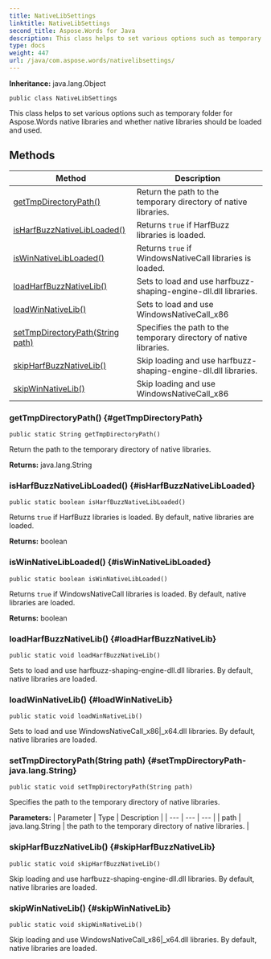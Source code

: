 ```yaml
---
title: NativeLibSettings
linktitle: NativeLibSettings
second_title: Aspose.Words for Java
description: This class helps to set various options such as temporary folder for Aspose.Words native libraries and whether native libraries should be loaded and used in Java.
type: docs
weight: 447
url: /java/com.aspose.words/nativelibsettings/
---
```


**Inheritance:**
java.lang.Object
```
public class NativeLibSettings
```

This class helps to set various options such as temporary folder for Aspose.Words native libraries and whether native libraries should be loaded and used.
## Methods

| Method | Description |
| --- | --- |
| [getTmpDirectoryPath()](#getTmpDirectoryPath) | Return the path to the temporary directory of native libraries. |
| [isHarfBuzzNativeLibLoaded()](#isHarfBuzzNativeLibLoaded) | Returns `true` if HarfBuzz libraries is loaded. |
| [isWinNativeLibLoaded()](#isWinNativeLibLoaded) | Returns `true` if WindowsNativeCall libraries is loaded. |
| [loadHarfBuzzNativeLib()](#loadHarfBuzzNativeLib) | Sets to load and use harfbuzz-shaping-engine-dll.dll libraries. |
| [loadWinNativeLib()](#loadWinNativeLib) | Sets to load and use WindowsNativeCall\_x86|\_x64.dll libraries. |
| [setTmpDirectoryPath(String path)](#setTmpDirectoryPath-java.lang.String) | Specifies the path to the temporary directory of native libraries. |
| [skipHarfBuzzNativeLib()](#skipHarfBuzzNativeLib) | Skip loading and use harfbuzz-shaping-engine-dll.dll libraries. |
| [skipWinNativeLib()](#skipWinNativeLib) | Skip loading and use WindowsNativeCall\_x86|\_x64.dll libraries. |
### getTmpDirectoryPath() {#getTmpDirectoryPath}
```
public static String getTmpDirectoryPath()
```


Return the path to the temporary directory of native libraries.

**Returns:**
java.lang.String
### isHarfBuzzNativeLibLoaded() {#isHarfBuzzNativeLibLoaded}
```
public static boolean isHarfBuzzNativeLibLoaded()
```


Returns `true` if HarfBuzz libraries is loaded. By default, native libraries are loaded.

**Returns:**
boolean
### isWinNativeLibLoaded() {#isWinNativeLibLoaded}
```
public static boolean isWinNativeLibLoaded()
```


Returns `true` if WindowsNativeCall libraries is loaded. By default, native libraries are loaded.

**Returns:**
boolean
### loadHarfBuzzNativeLib() {#loadHarfBuzzNativeLib}
```
public static void loadHarfBuzzNativeLib()
```


Sets to load and use harfbuzz-shaping-engine-dll.dll libraries. By default, native libraries are loaded.

### loadWinNativeLib() {#loadWinNativeLib}
```
public static void loadWinNativeLib()
```


Sets to load and use WindowsNativeCall\_x86|\_x64.dll libraries. By default, native libraries are loaded.

### setTmpDirectoryPath(String path) {#setTmpDirectoryPath-java.lang.String}
```
public static void setTmpDirectoryPath(String path)
```


Specifies the path to the temporary directory of native libraries.

**Parameters:**
| Parameter | Type | Description |
| --- | --- | --- |
| path | java.lang.String | the path to the temporary directory of native libraries. |

### skipHarfBuzzNativeLib() {#skipHarfBuzzNativeLib}
```
public static void skipHarfBuzzNativeLib()
```


Skip loading and use harfbuzz-shaping-engine-dll.dll libraries. By default, native libraries are loaded.

### skipWinNativeLib() {#skipWinNativeLib}
```
public static void skipWinNativeLib()
```


Skip loading and use WindowsNativeCall\_x86|\_x64.dll libraries. By default, native libraries are loaded.

